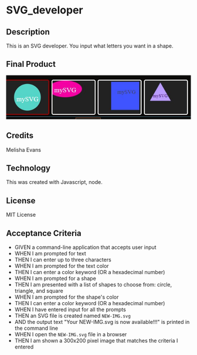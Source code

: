 # SVG_developer

## Description

This is an SVG developer. You input what letters you want in a shape.

## Final Product

[![Final Product](examples/svg.jpg)](examples/svg.jpg)


## Credits

Melisha Evans

## Technology

This was created with Javascript, node. 

## License

MIT License

## Acceptance Criteria

* GIVEN a command-line application that accepts user input
* WHEN I am prompted for text
* THEN I can enter up to three characters
* WHEN I am prompted for the text color
* THEN I can enter a color keyword (OR a hexadecimal number)
* WHEN I am prompted for a shape
* THEN I am presented with a list of shapes to choose from: circle, triangle, and square
* WHEN I am prompted for the shape's color
* THEN I can enter a color keyword (OR a hexadecimal number)
* WHEN I have entered input for all the prompts
* THEN an SVG file is created named `NEW-IMG.svg`
* AND the output text "Your NEW-IMG.svg is now available!!!" is printed in the command line
* WHEN I open the `NEW-IMG.svg` file in a browser
* THEN I am shown a 300x200 pixel image that matches the criteria I entered
